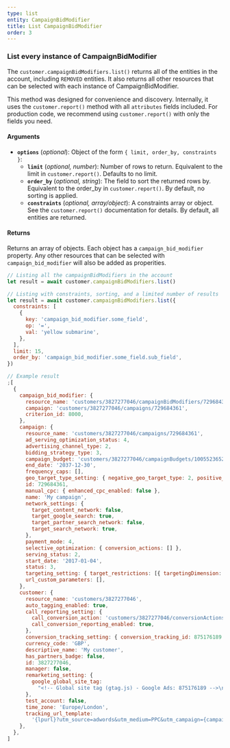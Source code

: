 ```yaml
---
type: list
entity: CampaignBidModifier
title: List CampaignBidModifier
order: 3
---
```


### List every instance of CampaignBidModifier

The `customer.campaignBidModifiers.list()` returns all of the entities in the account, including `REMOVED` entities. It also returns all other resources that can be selected with each instance of CampaignBidModifier.

This method was designed for convenience and discovery. Internally, it uses the `customer.report()` method with all `attributes` fields included. For production code, we recommend using `customer.report()` with only the fields you need.

#### Arguments

- **`options`** (_optional_): Object of the form `{ limit, order_by, constraints }`:
  - **`limit`** (_optional, number_): Number of rows to return. Equivalent to the limit in `customer.report()`. Defaults to no limit.
  - **`order_by`** (_optional, string_): The field to sort the returned rows by. Equivalent to the order_by in `customer.report()`. By default, no sorting is applied.
  - **`constraints`** (_optional, array/object_): A constraints array or object. See the `customer.report()` documentation for details. By default, all entities are returned.

#### Returns

Returns an array of objects.
Each object has a `campaign_bid_modifier` property. Any other resources that can be selected with `campaign_bid_modifier` will also be added as properities.

```javascript
// Listing all the campaignBidModifiers in the account
let result = await customer.campaignBidModifiers.list()

// Listing with constraints, sorting, and a limited number of results
let result = await customer.campaignBidModifiers.list({
  constraints: [
    {
      key: 'campaign_bid_modifier.some_field',
      op: '=',
      val: 'yellow submarine',
    },
  ],
  limit: 15,
  order_by: 'campaign_bid_modifier.some_field.sub_field',
})
```

```javascript
// Example result
;[
  {
    campaign_bid_modifier: {
      resource_name: 'customers/3827277046/campaignBidModifiers/729684361~8000',
      campaign: 'customers/3827277046/campaigns/729684361',
      criterion_id: 8000,
    },
    campaign: {
      resource_name: 'customers/3827277046/campaigns/729684361',
      ad_serving_optimization_status: 4,
      advertising_channel_type: 2,
      bidding_strategy_type: 3,
      campaign_budget: 'customers/3827277046/campaignBudgets/1005523652',
      end_date: '2037-12-30',
      frequency_caps: [],
      geo_target_type_setting: { negative_geo_target_type: 2, positive_geo_target_type: 4 },
      id: 729684361,
      manual_cpc: { enhanced_cpc_enabled: false },
      name: 'My campaign',
      network_settings: {
        target_content_network: false,
        target_google_search: true,
        target_partner_search_network: false,
        target_search_network: true,
      },
      payment_mode: 4,
      selective_optimization: { conversion_actions: [] },
      serving_status: 2,
      start_date: '2017-01-04',
      status: 3,
      targeting_setting: { target_restrictions: [{ targetingDimension: 3, bidOnly: { value: false } }] },
      url_custom_parameters: [],
    },
    customer: {
      resource_name: 'customers/3827277046',
      auto_tagging_enabled: true,
      call_reporting_setting: {
        call_conversion_action: 'customers/3827277046/conversionActions/179',
        call_conversion_reporting_enabled: true,
      },
      conversion_tracking_setting: { conversion_tracking_id: 875176189 },
      currency_code: 'GBP',
      descriptive_name: 'My customer',
      has_partners_badge: false,
      id: 3827277046,
      manager: false,
      remarketing_setting: {
        google_global_site_tag:
          "<!-- Global site tag (gtag.js) - Google Ads: 875176189 -->\n<script async src=\"https://www.googletagmanager.com/gtag/js?id=AW-875176189\"></script>\n<script>\n  window.dataLayer = window.dataLayer || [];\n  function gtag(){dataLayer.push(arguments);}\n  gtag('js', new Date());\n\n  gtag('config', 'AW-875176189');\n</script>\n",
      },
      test_account: false,
      time_zone: 'Europe/London',
      tracking_url_template:
        '{lpurl}?utm_source=adwords&utm_medium=PPC&utm_campaign={campaignid}&utm_term={ifsearch:{keyword}}{ifcontent:{placement}}&utm_content={creative}&network={network}&adgroupid={adgroupid}&matchtype={matchtype}&adposition={adposition}&targetid={targetid}&target={target}&device={device}&devicemodel={devicemodel}',
    },
  },
]
```

